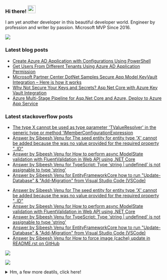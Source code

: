 <h3>Hi there! <img src="https://media.giphy.com/media/hvRJCLFzcasrR4ia7z/giphy.gif" width="25px"></h3> 
<p>I am yet another developer in this beautiful developer world. Engineer by profession and writer by passion. Microsoft MVP Since 2016. </p>

<img src="https://github-profile-trophy.vercel.app/?username=sibeeshvenu&theme=flat&no-frame=true&margin-w=30" />

<h3>Latest blog posts</h3>

<!-- BLOG-POST-LIST:START -->
- [Create Azure AD Application with Configurations Using PowerShell](https://sibeeshpassion.com/create-azure-ad-application-with-configurations-using-powershell/)
- [Get Users From Different Tenants Using Azure AD Application Permission](https://sibeeshpassion.com/get-users-from-different-tenants-using-azure-ad-application-permission/)
- [Microsoft Partner Center DotNet Samples Secure App Model KeyVault Integration – Here is how it works](https://sibeeshpassion.com/microsoft-partner-center-dotnet-samples-secure-app-model-keyvault-integration-here-is-how-it-works/)
- [Why Not Secure Your Keys and Secrets? Asp Net Core with Azure Key Vault Integration](https://sibeeshpassion.com/why-not-secure-your-keys-and-secrets-asp-net-core-with-azure-key-vault-integration/)
- [Azure Multi-Stage Pipeline for Asp.Net Core and Azure, Deploy to Azure App Service](https://sibeeshpassion.com/azure-multi-stage-pipeline-for-asp-net-core-and-azure-deploy-to-azure-app-service/)
<!-- BLOG-POST-LIST:END -->

<h3>Latest stackoverflow posts</h3>

<!-- STACKOVERFLOW:START -->
- [The type X cannot be used as type parameter 'TValueResolver' in the generic type or method 'IMemberConfigurationExpression](https://stackoverflow.com/questions/66336817/the-type-x-cannot-be-used-as-type-parameter-tvalueresolver-in-the-generic-type)
- [Answer by Sibeesh Venu for The seed entity for entity type 'X' cannot be added because the was no value provided for the required property "..ID"](https://stackoverflow.com/questions/50010613/the-seed-entity-for-entity-type-x-cannot-be-added-because-the-was-no-value-pro/66313185#66313185)
- [Answer by Sibeesh Venu for How to perform async ModelState validation with FluentValidation in Web API using .NET Core](https://stackoverflow.com/questions/55048016/how-to-perform-async-modelstate-validation-with-fluentvalidation-in-web-api-usin/66258207#66258207)
- [Answer by Sibeesh Venu for TypeScript: Type 'string | undefined' is not assignable to type 'string'](https://stackoverflow.com/questions/61130603/typescript-type-string-undefined-is-not-assignable-to-type-string/66257487#66257487)
- [Answer by Sibeesh Venu for EntityFrameworkCore how to run "Update-Database" & "Add-Migration" from Visual Studio Code (VSCode)](https://stackoverflow.com/questions/40435548/entityframeworkcore-how-to-run-update-database-add-migration-from-visual-s/66123447#66123447)
<!-- STACKOVERFLOW:END -->
<!-- STACKOVERFLOW:START -->
- [Answer by Sibeesh Venu for The seed entity for entity type 'X' cannot be added because the was no value provided for the required property "..ID"](https://stackoverflow.com/questions/50010613/the-seed-entity-for-entity-type-x-cannot-be-added-because-the-was-no-value-pro/66313185#66313185)
- [Answer by Sibeesh Venu for How to perform async ModelState validation with FluentValidation in Web API using .NET Core](https://stackoverflow.com/questions/55048016/how-to-perform-async-modelstate-validation-with-fluentvalidation-in-web-api-usin/66258207#66258207)
- [Answer by Sibeesh Venu for TypeScript: Type 'string | undefined' is not assignable to type 'string'](https://stackoverflow.com/questions/61130603/typescript-type-string-undefined-is-not-assignable-to-type-string/66257487#66257487)
- [Answer by Sibeesh Venu for EntityFrameworkCore how to run "Update-Database" & "Add-Migration" from Visual Studio Code (VSCode)](https://stackoverflow.com/questions/40435548/entityframeworkcore-how-to-run-update-database-add-migration-from-visual-s/66123447#66123447)
- [Answer by Sibeesh Venu for How to force image (cache) update in README.rst on GitHub](https://stackoverflow.com/questions/26898052/how-to-force-image-cache-update-in-readme-rst-on-github/66030456#66030456)
<!-- STACKOVERFLOW:END -->

<img  src="https://github-readme-stats.vercel.app/api?username=sibeeshvenu&count_private=true&show_icons=true&hide_title=true" />

![](https://hit.yhype.me/github/profile?user_id=4262147)
<details>
<summary>Hm, a few more deatils, click here!</summary>
<p>
  
| Blogs & Websites                                             |                            YouTube Channels                             |                                                                            Other |
| :----------------------------------------------------------- | :---------------------------------------------------------------------: | -------------------------------------------------------------------------------: |
| 🔗 <a href="https://sibeeshpassion.com/">Blog</a>             | 📷 <a href="https://www.youtube.com/njanorumalayali">njanorumalayali</a> |                            <a href="https://twitter.com/SibeeshVenu">twitter</a> |
| 🔗 <a href="https://sibeeshvenu.com/">Website</a>             |  📷 <a href="https://www.youtube.com/SibeeshPassion">sibeeshpassion</a>  |                             <a href="https://medium.com/@sibeeshvenu">medium</a> |
| 🔗 <a href="https://njanorumalayali.com/">njanorumalayali</a> |                                                                         | <a href="https://stackoverflow.com/users/5550507/sibeesh-venu">stackoverflow</a> |

</p>
</details>
